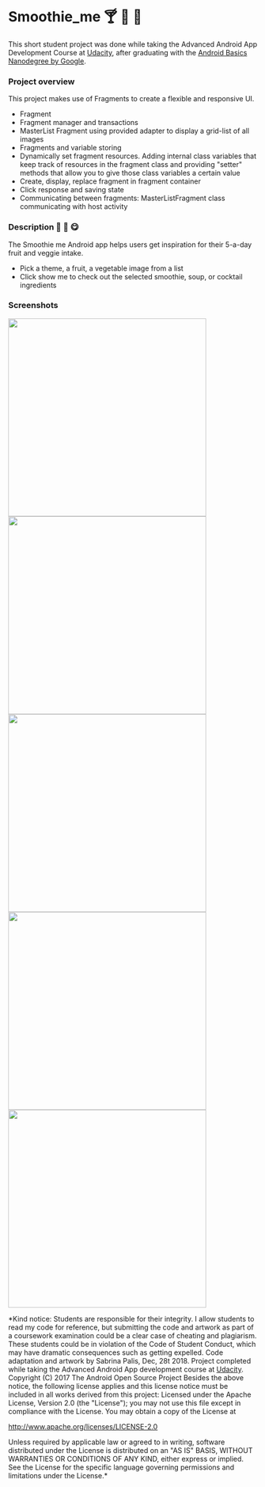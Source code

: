 # Smoothie_me :cocktail: :pineapple: :strawberry:

This short student project was done while taking the Advanced Android App Development Course at [Udacity](https://www.udacity.com), after graduating with the [Android Basics Nanodegree by Google](https://confirm.udacity.com/XAF5RDPS).

### Project overview

This project makes use of Fragments to create a flexible and responsive UI.
* Fragment
* Fragment manager and transactions
* MasterList Fragment using provided adapter to display a grid-list of all images
* Fragments and variable storing
* Dynamically set fragment resources. Adding internal class variables that keep track of resources in the fragment class and  providing "setter" methods that allow you to give those class variables a certain value
* Create, display, replace fragment in fragment container
* Click response and saving state
* Communicating between fragments: MasterListFragment class communicating with host activity


### Description :pear: :banana: :yum: 

The Smoothie me Android app helps users get inspiration for their 5-a-day fruit and veggie intake. 

* Pick a theme, a fruit, a vegetable image from a list
* Click show me to check out the selected smoothie, soup, or cocktail ingredients

### Screenshots

<img src="https://user-images.githubusercontent.com/39020690/50524537-44669a80-0aa4-11e9-826d-a05b3df59ded.png" width="400">
<img src="https://user-images.githubusercontent.com/39020690/50524538-44ff3100-0aa4-11e9-9bd5-bc45be5b08f6.png" width="400">
<img src="https://user-images.githubusercontent.com/39020690/50524547-53e5e380-0aa4-11e9-87ff-cd307647372d.png" width="400">
<img src="https://user-images.githubusercontent.com/39020690/50524549-5a745b00-0aa4-11e9-9988-a2b2bbdb0f6c.png" width="400">
<img src="https://user-images.githubusercontent.com/39020690/50524550-5a745b00-0aa4-11e9-986b-8b0cdaf4fb68.png" width="400">


*Kind notice: Students are responsible for their integrity. I allow students to read my code for reference, but submitting the code and artwork as part of a coursework examination could be a clear case of cheating and plagiarism. These students could be in violation of the Code of Student Conduct, which may have dramatic consequences such as getting expelled. Code adaptation and artwork by Sabrina Palis, Dec, 28t 2018. Project completed while taking the Advanced Android App development course at [Udacity](https://github.com/udacity/Android_Me).
Copyright (C) 2017 The Android Open Source Project
Besides the above notice, the following license applies and this license notice must be included in all works derived from this project:
Licensed under the Apache License, Version 2.0 (the "License");
you may not use this file except in compliance with the License.
You may obtain a copy of the License at

http://www.apache.org/licenses/LICENSE-2.0

Unless required by applicable law or agreed to in writing, software distributed under the License is distributed on an "AS IS" BASIS, WITHOUT WARRANTIES OR CONDITIONS OF ANY KIND, either express or implied. See the License for the specific language governing permissions and limitations under the License.*
